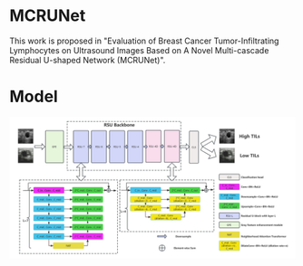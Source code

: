 # MCRUNet
This work is proposed in "Evaluation of Breast Cancer Tumor-Infiltrating Lymphocytes on Ultrasound Images Based on A Novel Multi-cascade Residual U-shaped Network (MCRUNet)".
# Model
![image](https://github.com/wrc990616/MCRUNet/blob/main/pic/Figure%202.jpg)
